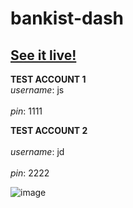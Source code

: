 # bankist-dash

## [See it live!](https://bankist-dash-js.netlify.app/)



**TEST ACCOUNT 1** <br> 
*username*: js <br>   
*pin*: 1111 <br> 

**TEST ACCOUNT 2** <br>   
*username*: jd <br>  
*pin*: 2222 <br> 

![image](https://user-images.githubusercontent.com/65421302/107586963-c26b5a00-6bb5-11eb-86e4-1fbd2e988e3a.png)
